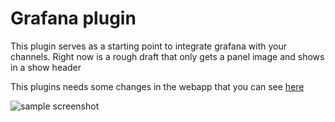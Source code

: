 # Grafana plugin 

This plugin serves as a starting point to integrate grafana with your channels. Right now is a rough draft that only gets a panel image and shows in a show header

This plugins needs some changes in the webapp that you can see [here](https://github.com/mattermost/mattermost-webapp/compare/channelsubheader)

![sample screenshot](https://raw.githubusercontent.com/ethervoid/mattermost-plugin-grafana/master/sample_screenshot.png)
